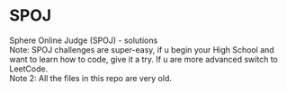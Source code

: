 # SPOJ
Sphere Online Judge (SPOJ) - solutions  
Note: SPOJ challenges are super-easy, if u begin your High School and want to learn how to code, give it a try. If u are more advanced switch to LeetCode.  
Note 2: All the files in this repo are very old.
